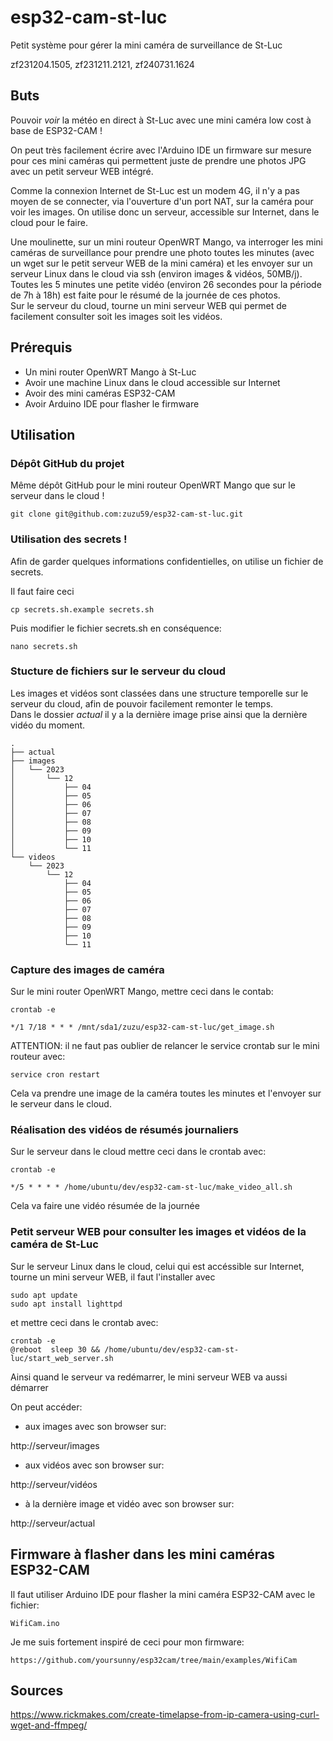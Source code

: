 # esp32-cam-st-luc
Petit système pour gérer la mini caméra de surveillance de St-Luc

zf231204.1505, zf231211.2121, zf240731.1624



## Buts
Pouvoir *voir* la météo en direct à St-Luc avec une mini caméra low cost à base de ESP32-CAM !

On peut très facilement écrire avec l'Arduino IDE un firmware sur mesure pour ces mini caméras qui permettent juste de prendre une photos JPG avec un petit serveur WEB intégré.

Comme la connexion Internet de St-Luc est un modem 4G, il n'y a pas moyen de se connecter, via l'ouverture d'un port NAT, sur la caméra pour voir les images. On utilise donc un serveur, 
accessible sur Internet, dans le cloud pour le faire.

Une moulinette, sur un mini routeur OpenWRT Mango, va interroger les mini caméras de surveillance pour prendre une photo toutes les minutes (avec un wget sur le petit serveur WEB de la mini 
caméra) et les envoyer sur un serveur Linux dans le cloud via ssh (environ images & vidéos, 50MB/j).<br>
Toutes les 5 minutes une petite vidéo (environ 26 secondes pour la période de 7h à 18h) est faite pour le résumé de la journée de ces photos.<br>
Sur le serveur du cloud, tourne un mini serveur WEB qui permet de facilement consulter soit les images soit les vidéos.



## Prérequis
* Un mini router OpenWRT Mango à St-Luc
* Avoir une machine Linux dans le cloud accessible sur Internet
* Avoir des mini caméras ESP32-CAM
* Avoir Arduino IDE pour flasher le firmware



## Utilisation
### Dépôt GitHub du projet
Même dépôt GitHub pour le mini routeur OpenWRT Mango que sur le serveur dans le cloud !

```
git clone git@github.com:zuzu59/esp32-cam-st-luc.git
```



### Utilisation des secrets !
Afin de garder quelques informations confidentielles, on utilise un fichier de secrets.

Il faut faire ceci

```
cp secrets.sh.example secrets.sh
```

Puis modifier le fichier secrets.sh en conséquence:

```
nano secrets.sh
```


### Stucture de fichiers sur le serveur du cloud
Les images et vidéos sont classées dans une structure temporelle sur le serveur du cloud, afin de pouvoir facilement remonter le temps.<br>
Dans le dossier *actual* il y a la dernière image prise ainsi que la dernière vidéo du moment.

```
.
├── actual
├── images
│   └── 2023
│       └── 12
│           ├── 04
│           ├── 05
│           ├── 06
│           ├── 07
│           ├── 08
│           ├── 09
│           ├── 10
│           └── 11
└── videos
    └── 2023
        └── 12
            ├── 04
            ├── 05
            ├── 06
            ├── 07
            ├── 08
            ├── 09
            ├── 10
            └── 11
```



### Capture des images de caméra

Sur le mini router OpenWRT Mango, mettre ceci dans le contab:

```
crontab -e

*/1 7/18 * * * /mnt/sda1/zuzu/esp32-cam-st-luc/get_image.sh
```

ATTENTION: il ne faut pas oublier de relancer le service crontab sur le mini routeur avec:

```
service cron restart
```

Cela va prendre une image de la caméra toutes les minutes et l'envoyer sur le serveur dans le cloud.



### Réalisation des vidéos de résumés journaliers
Sur le serveur dans le cloud mettre ceci dans le crontab avec:

```
crontab -e

*/5 * * * * /home/ubuntu/dev/esp32-cam-st-luc/make_video_all.sh
```
Cela va faire une vidéo résumée de la journée



### Petit serveur WEB pour consulter les images et vidéos de la caméra de St-Luc
Sur le serveur Linux dans le cloud, celui qui est accéssible sur Internet, tourne un mini serveur WEB, 
il faut l'installer avec

```
sudo apt update
sudo apt install lighttpd
```

et mettre ceci dans le crontab avec:

```
crontab -e
@reboot  sleep 30 && /home/ubuntu/dev/esp32-cam-st-luc/start_web_server.sh
```

Ainsi quand le serveur va redémarrer, le mini serveur WEB va aussi démarrer

On peut accéder:

* aux images avec son browser sur:

http://serveur/images

* aux vidéos avec son browser sur:

http://serveur/vidéos

* à la dernière image et vidéo avec son browser sur:

http://serveur/actual



## Firmware à flasher dans les mini caméras ESP32-CAM
Il faut utiliser Arduino IDE pour flasher la mini caméra ESP32-CAM avec le fichier:

```
WifiCam.ino
```

Je me suis fortement inspiré de ceci pour mon firmware:

```
https://github.com/yoursunny/esp32cam/tree/main/examples/WifiCam
```



## Sources
https://www.rickmakes.com/create-timelapse-from-ip-camera-using-curl-wget-and-ffmpeg/
